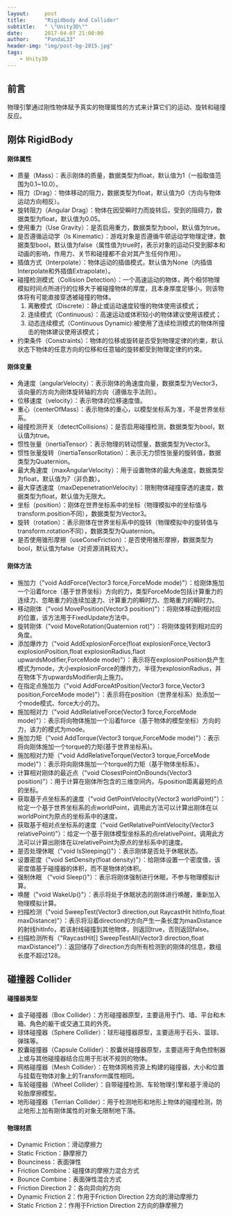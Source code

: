 ```yaml
---
layout:     post
title:      "Rigidbody And Collider"
subtitle:   " \"Unity3D\""
date:       2017-04-07 21:00:00
author:     "PandaL33"
header-img: "img/post-bg-2015.jpg"
tags:
    - Unity3D
---
```

## 前言

物理引擎通过刚性物体赋予真实的物理属性的方式来计算它们的运动、旋转和碰撞反应。

## 刚体 RigidBody

#### 刚体属性

- 质量（Mass）：表示刚体的质量，数据类型为float，默认值为1（一般取值范围为0.1~10.0）。
- 阻力（Drag）：物体移动的阻力，数据类型为float，默认值为0（方向与物体运动方向相反）。
- 旋转阻力（Angular Drag）：物体在因受瞬时力而旋转后，受到的阻碍力，数据类型为float，默认值为0.05。
- 使用重力（Use Gravity）：是否启用重力，数据类型为bool，默认值为true。
- 是否遵循运动学（Is Kinematic）：游戏对象是否遵循牛顿运动学物理定律，数据类型bool，默认值为false（属性值为true时，表示对象的运动只受到脚本和动画的影响，作用力、关节和碰撞都不会对其产生任何作用）。
- 插值方式（Interpolate）：物体运动的插值模式，默认值为None（内插值Interpolate和外插值Extrapolate）。
- 碰撞检测模式（Collision Detection）：一个高速运动的物体，两个相邻物理模拟时间点所进行的位移大于被碰撞物体的厚度，且本身厚度足够小，则该物体将有可能直接穿透被碰撞的物体。
    1. 离散模式（Discrete）：静止或运动速度较慢的物体使用该模式；
    2. 连续模式（Continuous）：高速运动或体积较小的物体建议使用该模式；
    3. 动态连续模式（Continuous Dynamic):被使用了连续检测模式的物体所撞击的物体建议使用该模式；
- 约束条件（Constraints）：物体的位移或旋转是否受到物理定律的约束，默认状态下物体的任意方向的位移和任意轴的旋转都受到物理定律的约束。

#### 刚体变量
- 角速度（angularVelocity）：表示刚体的角速度向量，数据类型为Vector3，该向量的方向为刚体旋转轴的方向（遵循左手法则）。
- 位移速度（velocity）：表示物体的位移速度值。
- 重心（centerOfMass）：表示物体的重心，以模型坐标系为准，不是世界坐标系。
- 碰撞检测开关（detectCollisions）：是否启用碰撞检测，数据类型为bool，默认值为true。
- 惯性张量（inertiaTensor）：表示物理的转动惯量，数据类型为Vector3。
- 惯性张量旋转（inertiaTensorRotation）：表示无力惯性张量的旋转值，数据类型为Quaternion。
- 最大角速度（maxAngularVelocity）：用于设置物体的最大角速度，数据类型为float，默认值为7（非负数）。
- 最大穿透速度（maxDepenetrationVelocity）：限制物体碰撞穿透的速度，数据类型为float，默认值为无限大。
- 坐标（position）：刚体在世界坐标系中的坐标（物理模拟中的坐标值与transform.position不同），数据类型为Vector3。
- 旋转（rotation）：表示刚体在世界坐标系中的旋转（物理模拟中的旋转值与transform.rotation不同），数据类型为Quaternion。
- 是否使用锥形摩擦（useConeFriction）：是否使用锥形摩擦，数据类型为bool，默认值为false（对资源消耗较大）。

#### 刚体方法
- 施加力（"void AddForce(Vector3 force,ForceMode mode)"）：给刚体施加一个沿着force（基于世界坐标）方向的力，类型ForceMode包括计算重力的连续力、忽略重力的连续加速力、计算重力的瞬时力、忽略重力的瞬时力。
- 移动刚体（"void MovePosition(Vector3 position)"）：将刚体移动到相对应的位置，该方法用于FixedUpdate方法中。
- 旋转刚体（"void MoveRotation(Quaternion rot)"）：将刚体旋转到相对应的角度。
- 添加爆炸力（"void AddExplosionForce(float explosionForce,Vector3 explosionPosition,float explosionRadius,flaot upwardsModifier,ForceMode mode)"）：表示将在explosionPosition处产生模式为mode，大小explosionForce的爆炸力，半径为explosionRadius，并在物体下方upwardsModifier向上施力。
- 在指定点施加力（"void AddForceAtPosition(Vector3 force,Vector3 position,ForceMode mode)"）：表示将在position（世界坐标系）处添加一个mode模式、force大小的力。
- 施加相对力（"void AddRelativeForce(Vector3 force,ForceMode mode)"）：表示将向物体施加一个沿着force（基于物体的模型坐标）方向的力，该力的模式为mode。
- 施加力矩（"void AddTorque(Vector3 torque,ForceMode mode)"）：表示将向刚体施加一个torque的力矩(基于世界坐标系)。
- 施加相对力矩（"void AddRelativeTorque(Vector3 torque,ForceMode mode)"）：表示将向刚体施加一个torque的力矩（基于物体坐标系）。
- 计算相对刚体的最近点（"void ClosestPointOnBounds(Vector3 position)"）：用于计算在刚体所包含的三维空间内，与position距离最短的点的坐标。
- 获取基于点坐标系的速度（"void GetPointVelocity(Vector3 worldPoint)"）：给定一个基于世界坐标系的点worldPoint，调用此方法可以计算出刚体在以worldPoint为原点的坐标系中的速度。
- 获取基于相对点坐标系的速度（"void GetRelativePointVelocity(Vector3 relativePoint)"）：给定一个基于刚体模型坐标系的点relativePoint，调用此方法可以计算出刚体在以relativePoint为原点的坐标系中的速度。
- 是否处理休眠（"void IsSleeping()"）：表示刚体是否处于休眠状态。
- 设置密度（"void SetDensity(float density)"）：给刚体设置一个密度值，该密度值基于碰撞器的体积，而不是物体的体积。
- 强制休眠 （"void Sleep()"）：表示将刚体强制进行休眠，不参与物理模拟计算。
- 唤醒（"void WakeUp()"）：表示将处于休眠状态的刚体进行唤醒，重新加入物理模拟计算。
- 扫描检测（"void SweepTest(Vector3 direction,out RaycastHit hitInfo,float maxDistance)"）：表示将沿着direction的方向产生一条长度为maxDistance的射线hitInfo，若该射线碰撞到其他物体，则返回true，否则返回false。
- 扫描检测所有（"RaycastHit[] SweepTestAll(Vector3 direction,float maxDistance)"）：返回储存了direction方向所有检测到的刚体的信息，数组长度不超过128。

## 碰撞器 Collider

#### 碰撞器类型

- 盒子碰撞器（Box Collider）：方形碰撞器原型，主要适用于门、墙、平台和木箱、角色的躯干或交通工具的外壳。
- 球体碰撞器（Sphere Collider）：球形碰撞器原型，主要适用于石头、篮球、弹珠等。
- 胶囊碰撞器（Capsule Collider）：胶囊状碰撞器原型，主要适用于角色控制器上或与其他碰撞器结合应用于形状不规则的物体。
- 网格碰撞器（Mesh Collider）：在物体网格资源上构建的碰撞器，大小和位置与挂载在物体对象上的Transform属性相同。
- 车轮碰撞器（Wheel Collider）：自带碰撞检测、车轮物理引擎和基于滑动的轮胎摩擦模型。
- 地形碰撞器（Terrian Collider）：用于检测地形和地形上物体的碰撞检测，防止地形上加有刚体属性的对象无限制地下落。

#### 物理材质

- Dynamic Friction：滑动摩擦力
- Static Friction：静摩擦力
- Bounciness：表面弹性
- Friction Combine：碰撞体的摩擦力混合方式
- Bounce Combine：表面弹性混合方式
- Friction Direction 2：各向异向的方向
- Dynamic Friction 2：作用于Friction Direction 2方向的滑动摩擦力
- Static Friction 2：作用于Friction Direction 2方向的静摩擦力
